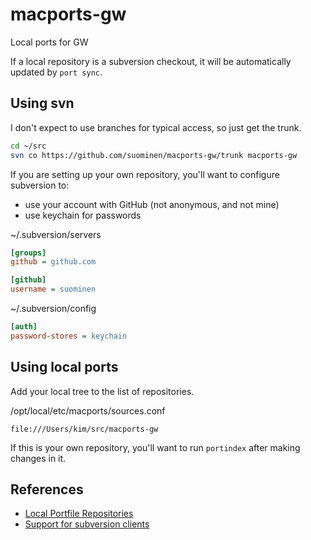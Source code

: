 macports-gw
===========

Local ports for GW


If a local repository is a subversion checkout, it will be automatically
updated by `port sync`.


Using svn
---------

I don't expect to use branches for typical access, so just get the trunk.

```sh
cd ~/src
svn co https://github.com/suominen/macports-gw/trunk macports-gw
```

If you are setting up your own repository, you'll want to configure
subversion to:

* use your account with GitHub (not anonymous, and not mine)
* use keychain for passwords

~/.subversion/servers

```ini
[groups]
github = github.com

[github]
username = suominen
```

~/.subversion/config

```ini
[auth]
password-stores = keychain
```


Using local ports
-----------------

Add your local tree to the list of repositories.

/opt/local/etc/macports/sources.conf

```
file:///Users/kim/src/macports-gw
```

If this is your own repository, you'll want to run `portindex` after
making changes in it.


References
----------

* [Local Portfile Repositories][localrepos]
* [Support for subversion clients][ghsvn]


[ghsvn]: https://help.github.com/articles/support-for-subversion-clients
[localrepos]: https://www.macports.org/guide/#development.local-repositories
